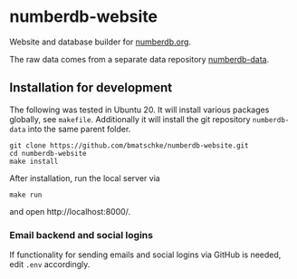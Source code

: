 # numberdb-website

Website and database builder for [numberdb.org](https://numberdb.org).

The raw data comes from a separate data repository [numberdb-data](https://github.com/bmatschke/numberdb-data).

## Installation for development

The following was tested in Ubuntu 20.
It will install various packages globally, see `makefile`.
Additionally it will install the git repository `numberdb-data` into the same parent folder.

    git clone https://github.com/bmatschke/numberdb-website.git
    cd numberdb-website
    make install

After installation, run the local server via

    make run
    
and open http://localhost:8000/.

### Email backend and social logins

If functionality for sending emails and social logins via GitHub is needed, edit `.env` accordingly.
